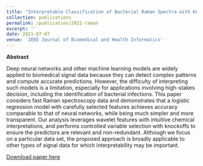 ```yaml
---
title: "Interpretable Classification of Bacterial Raman Spectra with Knockoff Wavelets"
collection: publications
permalink: /publication/2021-raman
excerpt: ''
date: 2021-07-07
venue: 'IEEE Journal of Biomedical and Health Informatics'
---
```


**Abstract**

Deep neural networks and other machine learning models are widely applied to biomedical signal data because they can detect complex patterns and compute accurate predictions. However, the difficulty of interpreting such models is a limitation, especially for applications involving high-stakes decision, including the identification of bacterial infections. This paper considers fast Raman spectroscopy data and demonstrates that a logistic regression model with carefully selected features achieves accuracy comparable to that of neural networks, while being much simpler and more transparent. Our analysis leverages wavelet features with intuitive chemical interpretations, and performs controlled variable selection with knockoffs to ensure the predictors are relevant and non-redundant. Although we focus on a particular data set, the proposed approach is broadly applicable to other types of signal data for which interpretability may be important.

[Download paper here](http://msesia.github.io/files/raman-spectra.pdf)

